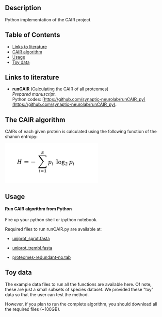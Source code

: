 ## Description
Python implementation of the CAIR project.

## Table of Contents
* [Links to literature](#links-to-literature)
* [CAIR algorithm](#The-CAIR-algorithm)  
* [Usage](#Usage)  
* [Toy data](#Toy-data)


## Links to literature 

* **runCAIR** (Calculating the CAIR of all proteomes)  
_Prepared manuscript._  
Python codes: [https://github.com/synaptic-neurolab/runCAIR_py](https://github.com/synaptic-neurolab/runCAIR_py).  


## The CAIR algorithm
CAIRs of each given protein is calculated using the following function of the shanon entropy:

<img src="img/entropy_formula.PNG" height="130">  

## Usage

#### Run CAIR algorithm from Python
Fire up your python shell or ipython notebook. 

Required files to run runCAIR.py are available at:

* [uniprot_sprot.fasta](ftp://ftp.uniprot.org/pub/databases/uniprot/current_release/knowledgebase/complete/uniprot_sprot.fasta.gz)

* [uniprot_trembl.fasta](https://www.uniprot.org/proteomes/?query=redundant:no&format=tab&force=true&columns=id,name,organism-id,lineage&compress=yes)

* [proteomes-redundant-no.tab](https://www.uniprot.org/proteomes/?query=redundant:no&format=tab&force=true&columns=id,name,organism-id,lineage&compress=yes)








## Toy data
The example data files to run all the functions are available here. Of note, these are just a small subsets of species dataset. We provided these "toy" data so that the user can test the method. 

However, if you plan to run the complete algorithm, you should download all the required files (~100GB).
